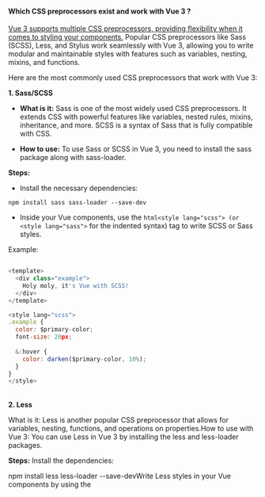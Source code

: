 <h4>Which CSS preprocessors exist and work with Vue 3 ?</h4>

<ins>Vue 3 supports multiple CSS preprocessors, providing flexibility when it comes to styling your components.</ins> Popular CSS preprocessors like Sass (SCSS), Less, and Stylus work seamlessly with Vue 3, allowing you to write modular and maintainable styles with features such as variables, nesting, mixins, and functions.

Here are the most commonly used CSS preprocessors that work with Vue 3:

**1. Sass/SCSS**</br>
- **What is it:** Sass is one of the most widely used CSS preprocessors. It extends CSS with powerful features like variables, nested rules, mixins, inheritance, and more. SCSS is a syntax of Sass that is fully compatible with CSS.

- **How to use:** To use Sass or SCSS in Vue 3, you need to install the sass package along with sass-loader.

**Steps:**

- Install the necessary dependencies:

```
npm install sass sass-loader --save-dev
```
- Inside your Vue components, use the ``` html<style lang="scss"> (or <style lang="sass"> ``` for the indented syntax) tag to write SCSS or Sass styles.

Example:
```js

<template>
  <div class="example">
    Holy moly, it's Vue with SCSS!
  </div>
</template>

<style lang="scss">
.example {
  color: $primary-color;
  font-size: 20px;
  
  &:hover {
    color: darken($primary-color, 10%);
  }
}
</style>
```



&nbsp;</br>
**2. Less**

What is it: Less is another popular CSS preprocessor that allows for variables, nesting, functions, and operations on properties.How to use with Vue 3: You can use Less in Vue 3 by installing the less and less-loader packages.


**Steps:** 
Install the dependencies:

npm install less less-loader --save-devWrite Less styles in your Vue components by using the <style lang="less"> tag.

**Example:**
```js
<template>
  <div class="example">
    Hello, Vue with Less!
  </div>
</template>

<style lang="less">
@primary-color: #42b983;

.example {
  color: @primary-color;
  font-size: 20px;

  &:hover {
    color: darken(@primary-color, 10%);
  }
}
</style>
```


Vue 3 supports multiple CSS preprocessors, providing flexibility when it comes to styling your components. Popular CSS preprocessors like **Sass (SCSS)**, **Less**, and **Stylus** work seamlessly with Vue 3, allowing you to write modular and maintainable styles with features such as variables, nesting, mixins, and functions.

Here are the most commonly used CSS preprocessors that work with Vue 3:


     

### 3. **Stylus**
   - **What it is**: Stylus is a more flexible and forgiving CSS preprocessor, known for its minimal syntax and powerful features like variables, mixins, and conditionals.
   - **How to use with Vue 3**: Stylus can be integrated into Vue 3 by installing the `stylus` and `stylus-loader` packages.

     #### Steps:
     1. Install the dependencies:
        ```bash
        npm install stylus stylus-loader --save-dev
        ```

     2. Use the `<style lang="stylus">` tag in your Vue components to write Stylus code.

     #### Example:
     ```vue
     <template>
       <div class="example">
         Hello, Vue with Stylus!
       </div>
     </template>

     <style lang="stylus">
     primary-color = #42b983

     .example
       color primary-color
       font-size 20px

       &:hover
         color darken(primary-color, 10%)
     </style>
     ```

### 4. **PostCSS**
   - **What it is**: PostCSS is not a preprocessor in the traditional sense, but it processes your CSS with JavaScript plugins. It can be used to add features like CSS variables, autoprefixing, and future CSS syntax (e.g., nesting). PostCSS is often used in modern projects as part of a build pipeline.
   - **How to use with Vue 3**: Vue CLI includes PostCSS by default, but you can configure it or add custom PostCSS plugins by creating a `postcss.config.js` file in your project.

     #### Example:
     1. Install any desired PostCSS plugins (e.g., `postcss-nested` for nesting):
        ```bash
        npm install postcss-nested --save-dev
        ```

     2. Create a `postcss.config.js` file:
        ```javascript
        module.exports = {
          plugins: [
            require('postcss-nested')
          ]
        };
        ```

     3. Use standard CSS or enhanced syntax with PostCSS.

     ```vue
     <style>
     .example {
       color: red;

       .child {
         color: blue;
       }
     }
     </style>
     ```

### 5. **Tailwind CSS (Utility-first CSS Framework using PostCSS)**
   - **What it is**: While not a traditional CSS preprocessor, **Tailwind CSS** is a utility-first CSS framework that is often used with Vue 3. It's built on PostCSS and lets you create custom designs by composing utility classes.
   - **How to use with Vue 3**: Install and configure Tailwind CSS in your Vue 3 project using `postcss`.

     #### Steps:
     1. Install Tailwind CSS:
        ```bash
        npm install tailwindcss postcss autoprefixer --save-dev
        ```

     2. Initialize Tailwind:
        ```bash
        npx tailwindcss init
        ```

     3. Use Tailwind's utility classes directly in your Vue templates:
     ```vue
     <template>
       <div class="bg-blue-500 text-white p-4">
         Hello, Vue with Tailwind!
       </div>
     </template>
     ```

### Summary of CSS Preprocessors Working with Vue 3:
- **Sass/SCSS** (`sass`, `sass-loader`)
- **Less** (`less`, `less-loader`)
- **Stylus** (`stylus`, `stylus-loader`)
- **PostCSS** (via PostCSS plugins, `postcss` package)
- **Tailwind CSS** (utility-first framework, built on PostCSS)

Each of these preprocessors can be integrated easily with Vue 3 and offers different features, depending on the needs of your project. For typical usage, you just need to install the corresponding loader and start writing your preprocessor-specific syntax inside Vue's `<style>` tags.